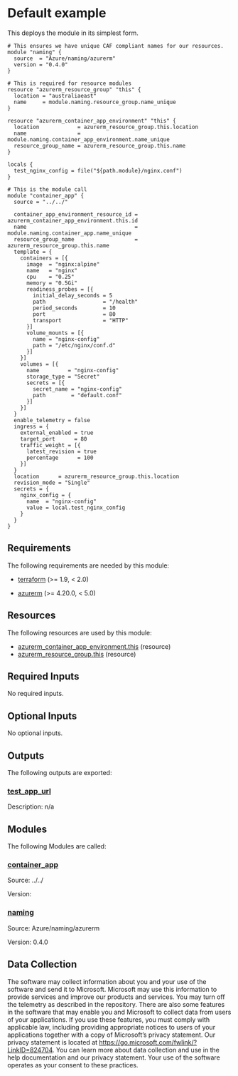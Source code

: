 <!-- BEGIN_TF_DOCS -->
# Default example

This deploys the module in its simplest form.

```hcl
# This ensures we have unique CAF compliant names for our resources.
module "naming" {
  source  = "Azure/naming/azurerm"
  version = "0.4.0"
}

# This is required for resource modules
resource "azurerm_resource_group" "this" {
  location = "australiaeast"
  name     = module.naming.resource_group.name_unique
}

resource "azurerm_container_app_environment" "this" {
  location            = azurerm_resource_group.this.location
  name                = module.naming.container_app_environment.name_unique
  resource_group_name = azurerm_resource_group.this.name
}

locals {
  test_nginx_config = file("${path.module}/nginx.conf")
}

# This is the module call
module "container_app" {
  source = "../../"

  container_app_environment_resource_id = azurerm_container_app_environment.this.id
  name                                  = module.naming.container_app.name_unique
  resource_group_name                   = azurerm_resource_group.this.name
  template = {
    containers = [{
      image  = "nginx:alpine"
      name   = "nginx"
      cpu    = "0.25"
      memory = "0.5Gi"
      readiness_probes = [{
        initial_delay_seconds = 5
        path                  = "/health"
        period_seconds        = 10
        port                  = 80
        transport             = "HTTP"
      }]
      volume_mounts = [{
        name = "nginx-config"
        path = "/etc/nginx/conf.d"
      }]
    }]
    volumes = [{
      name         = "nginx-config"
      storage_type = "Secret"
      secrets = [{
        secret_name = "nginx-config"
        path        = "default.conf"
      }]
    }]
  }
  enable_telemetry = false
  ingress = {
    external_enabled = true
    target_port      = 80
    traffic_weight = [{
      latest_revision = true
      percentage      = 100
    }]
  }
  location      = azurerm_resource_group.this.location
  revision_mode = "Single"
  secrets = {
    nginx_config = {
      name  = "nginx-config"
      value = local.test_nginx_config
    }
  }
}
```

<!-- markdownlint-disable MD033 -->
## Requirements

The following requirements are needed by this module:

- <a name="requirement_terraform"></a> [terraform](#requirement\_terraform) (>= 1.9, < 2.0)

- <a name="requirement_azurerm"></a> [azurerm](#requirement\_azurerm) (>= 4.20.0, < 5.0)

## Resources

The following resources are used by this module:

- [azurerm_container_app_environment.this](https://registry.terraform.io/providers/hashicorp/azurerm/latest/docs/resources/container_app_environment) (resource)
- [azurerm_resource_group.this](https://registry.terraform.io/providers/hashicorp/azurerm/latest/docs/resources/resource_group) (resource)

<!-- markdownlint-disable MD013 -->
## Required Inputs

No required inputs.

## Optional Inputs

No optional inputs.

## Outputs

The following outputs are exported:

### <a name="output_test_app_url"></a> [test\_app\_url](#output\_test\_app\_url)

Description: n/a

## Modules

The following Modules are called:

### <a name="module_container_app"></a> [container\_app](#module\_container\_app)

Source: ../../

Version:

### <a name="module_naming"></a> [naming](#module\_naming)

Source: Azure/naming/azurerm

Version: 0.4.0

<!-- markdownlint-disable-next-line MD041 -->
## Data Collection

The software may collect information about you and your use of the software and send it to Microsoft. Microsoft may use this information to provide services and improve our products and services. You may turn off the telemetry as described in the repository. There are also some features in the software that may enable you and Microsoft to collect data from users of your applications. If you use these features, you must comply with applicable law, including providing appropriate notices to users of your applications together with a copy of Microsoft’s privacy statement. Our privacy statement is located at <https://go.microsoft.com/fwlink/?LinkID=824704>. You can learn more about data collection and use in the help documentation and our privacy statement. Your use of the software operates as your consent to these practices.
<!-- END_TF_DOCS -->